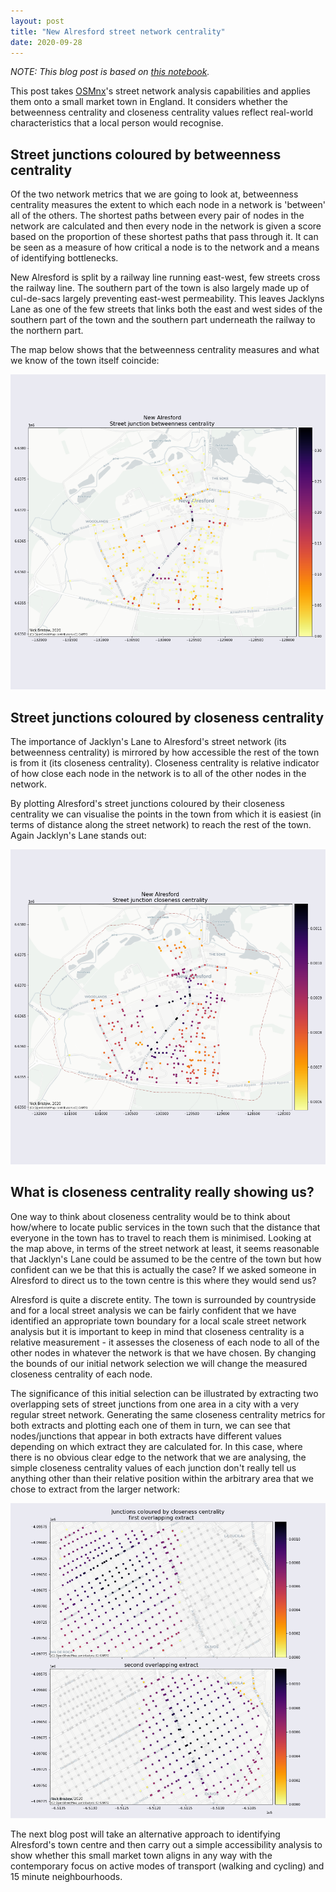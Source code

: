 ```yaml
---
layout: post
title: "New Alresford street network centrality"
date: 2020-09-28
---
```


*NOTE: This blog post is based on [this notebook](https://github.com/AtelierLibre/blog_post_notebooks/blob/master/200928_Alresford_street_network_centrality.ipynb).*

This post takes [OSMnx](https://github.com/gboeing/osmnx)'s street network analysis capabilities and applies them onto a small market town in England. It considers whether the betweenness centrality and closeness centrality values reflect real-world characteristics that a local person would recognise.

## Street junctions coloured by betweenness centrality

Of the two network metrics that we are going to look at, betweenness centrality measures the extent to which each node in a network is 'between' all of the others. The shortest paths between every pair of nodes in the network are calculated and then every node in the network is given a score based on the proportion of these shortest paths that pass through it. It can be seen as a measure of how critical a node is to the network and a means of identifying bottlenecks.

New Alresford is split by a railway line running east-west, few streets cross the railway line. The southern part of the town is also largely made up of cul-de-sacs largely preventing east-west permeability. This leaves Jacklyns Lane as one of the few streets that links both the east and west sides of the southern part of the town and the southern part underneath the railway to the northern part.

The map below shows that the betweenness centrality measures and what we know of the town itself coincide:

![New Alresford street junctions coloured by betweenness centrality](/images/New_Alresford_betweenness_centrality.png "New Alresford street junctions coloured by betweenness centrality")

## Street junctions coloured by closeness centrality

The importance of Jacklyn's Lane to Alresford's street network (its betweenness centrality) is mirrored by how accessible the rest of the town is from it (its closeness centrality). Closeness centrality is relative indicator of how close each node in the network is to all of the other nodes in the network. 

By plotting Alresford's street junctions coloured by their closeness centrality we can visualise the points in the town from which it is easiest (in terms of distance along the street network) to reach the rest of the town. Again Jacklyn's Lane stands out:

![New Alresford street junctions coloured by closeness centrality](/images/New_Alresford_closeness_centrality.png "New Alresford street junctions coloured by closeness centrality")

## What is closeness centrality really showing us?

One way to think about closeness centrality would be to think about how/where to locate public services in the town such that the distance that everyone in the town has to travel to reach them is minimised. Looking at the map above, in terms of the street network at least, it seems reasonable that Jacklyn's Lane could be assumed to be the centre of the town but how confident can we be that this is actually the case? If we asked someone in Alresford to direct us to the town centre is this where they would send us?

Alresford is quite a discrete entity. The town is surrounded by countryside and for a local street analysis we can be fairly confident that we have identified an appropriate town boundary for a local scale street network analysis but it is important to keep in mind that closeness centrality is a relative measurement - it assesses the closeness of each node to all of the other nodes in whatever the network is that we have chosen. By changing the bounds of our initial network selection we will change the measured closeness centrality of each node.

The significance of this initial selection can be illustrated by extracting two overlapping sets of street junctions from one area in a city with a very regular street network. Generating the same closeness centrality metrics for both extracts and plotting each one of them in turn, we can see that nodes/junctions that appear in both extracts have different values depending on which extract they are calculated for. In this case, where there is no obvious clear edge to the network that we are analysing, the simple closeness centrality values of each junction don't really tell us anything other than their relative position within the arbitrary area that we chose to extract from the larger network:

![Selection of Buenos Aires street junctions coloured by closeness centrality](/images/BA_closeness_centrality.png "Selection of Buenos Aires street junctions coloured by closeness centrality")

The next blog post will take an alternative approach to identifying Alresford's town centre and then carry out a simple accessibility analysis to show whether this small market town aligns in any way with the contemporary focus on active modes of transport (walking and cycling) and 15 minute neighbourhoods.
